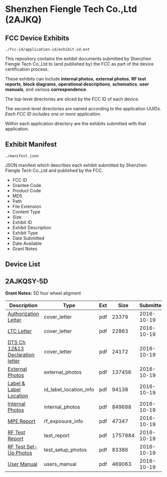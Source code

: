 # Shenzhen Fiengle Tech Co.,Ltd (2AJKQ)
## FCC Device Exhibits

```
./fcc-id/application-id/exhibit-id.ext
```

This repository contains the exhibit documents submitted by Shenzhen Fiengle Tech Co.,Ltd to (and published by) the FCC as part of the device certification process.

These exhibits can include **internal photos**, **external photos**, **RF test reports**, **block diagrams**, **operational descriptions**, **schematics**, **user manuals**, and various **correspondence**.

The top-level directories are sliced by the FCC ID of each device.

The second-level directories are named according to the application UUIDs. *Each FCC ID includes one or more application.*

Within each application directory are the exhibits submitted with that application. 

## Exhibit Manifest

```
./manifest.json
```

JSON manifest which describes each exhibit submitted by Shenzhen Fiengle Tech Co.,Ltd and published by the FCC.

- FCC ID
- Grantee Code
- Product Code
- MD5
- Path
- File Extension
- Content Type
- Size
- Exhibit ID
- Exhibit Description
- Exhibit Type
- Date Submitted
- Date Available
- Grant Notes

## Device List
## 2AJKQSY-5D
**Grant Notes:** 5D four wheel aligment

| Description | Type | Ext | Size | Submitted | Available |
| ----------- | ---- | --- | ---- | --------- | --------- |
| [Authorization Letter](2AJKQSY-5D/39cb4af4654304d09f5fb9e4e65ecf7c/3167223.pdf) | cover_letter | pdf | 23379 | 2016-10-19 | 2016-10-19 |
| [LTC Letter](2AJKQSY-5D/39cb4af4654304d09f5fb9e4e65ecf7c/3167224.pdf) | cover_letter | pdf | 22863 | 2016-10-19 | 2016-10-19 |
| [DTS Ch 12&13 Declaration letter](2AJKQSY-5D/39cb4af4654304d09f5fb9e4e65ecf7c/3167225.pdf) | cover_letter | pdf | 24172 | 2016-10-19 | 2016-10-19 |
| [External Photos](2AJKQSY-5D/39cb4af4654304d09f5fb9e4e65ecf7c/3167226.pdf) | external_photos | pdf | 137456 | 2016-10-19 | 2016-10-19 |
| [Label & Label Location](2AJKQSY-5D/39cb4af4654304d09f5fb9e4e65ecf7c/3167227.pdf) | id_label_location_info | pdf | 94138 | 2016-10-19 | 2016-10-19 |
| [Internal Photos](2AJKQSY-5D/39cb4af4654304d09f5fb9e4e65ecf7c/3167228.pdf) | internal_photos | pdf | 849688 | 2016-10-19 | 2016-10-19 |
| [MPE Report](2AJKQSY-5D/39cb4af4654304d09f5fb9e4e65ecf7c/3167230.pdf) | rf_exposure_info | pdf | 47347 | 2016-10-19 | 2016-10-19 |
| [RF Test Report](2AJKQSY-5D/39cb4af4654304d09f5fb9e4e65ecf7c/3167232.pdf) | test_report | pdf | 1757884 | 2016-10-19 | 2016-10-19 |
| [RF Test Set-Up Photos](2AJKQSY-5D/39cb4af4654304d09f5fb9e4e65ecf7c/3167233.pdf) | test_setup_photos | pdf | 83386 | 2016-10-19 | 2016-10-19 |
| [User Manual](2AJKQSY-5D/39cb4af4654304d09f5fb9e4e65ecf7c/3167234.pdf) | users_manual | pdf | 469063 | 2016-10-19 | 2016-10-19 |
